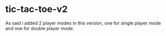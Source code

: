 # tic-tac-toe-v2
As said i added 2 player modes in this version, one for single player mode and one for double player mode.
